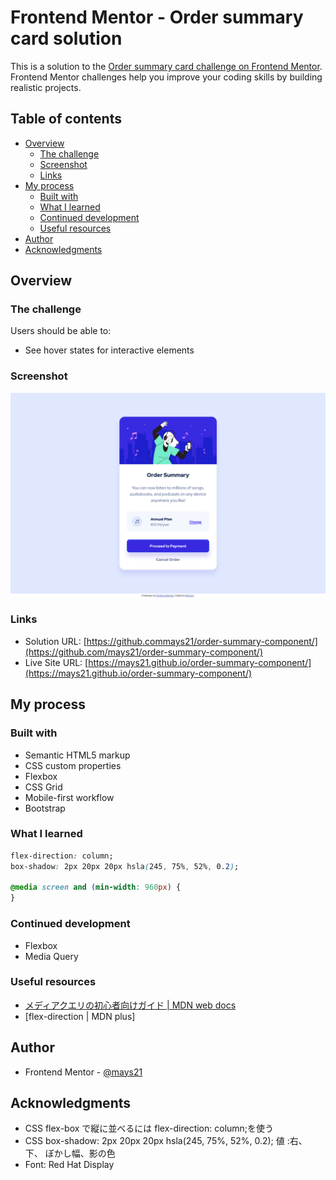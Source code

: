 # Frontend Mentor - Order summary card solution

This is a solution to the [Order summary card challenge on Frontend Mentor](https://www.frontendmentor.io/challenges/order-summary-component-QlPmajDUj). Frontend Mentor challenges help you improve your coding skills by building realistic projects.

## Table of contents

- [Overview](#overview)
  - [The challenge](#the-challenge)
  - [Screenshot](#screenshot)
  - [Links](#links)
- [My process](#my-process)
  - [Built with](#built-with)
  - [What I learned](#what-i-learned)
  - [Continued development](#continued-development)
  - [Useful resources](#useful-resources)
- [Author](#author)
- [Acknowledgments](#acknowledgments)

## Overview

### The challenge

Users should be able to:

- See hover states for interactive elements

### Screenshot

![](./screenshot.png)

### Links

- Solution URL: [https://github.commays21/order-summary-component/](https://github.com/mays21/order-summary-component/)
- Live Site URL: [https://mays21.github.io/order-summary-component/](https://mays21.github.io/order-summary-component/)

## My process

### Built with

- Semantic HTML5 markup
- CSS custom properties
- Flexbox
- CSS Grid
- Mobile-first workflow
- Bootstrap

### What I learned

```css
flex-direction: column;
box-shadow: 2px 20px 20px hsla(245, 75%, 52%, 0.2);

@media screen and (min-width: 960px) {
}
```

### Continued development

- Flexbox
- Media Query

### Useful resources

- [メディアクエリの初心者向けガイド | MDN web docs](https://developer.mozilla.org/ja/docs/Learn/CSS/CSS_layout/Media_queries)
- [flex-direction | MDN plus]

## Author

- Frontend Mentor - [@mays21](https://www.frontendmentor.io/profile/mays21)

## Acknowledgments

- CSS flex-box で縦に並べるには flex-direction: column;を使う
- CSS box-shadow: 2px 20px 20px hsla(245, 75%, 52%, 0.2);
  値 :右、 下、 ぼかし幅、影の色
- Font: Red Hat Display
